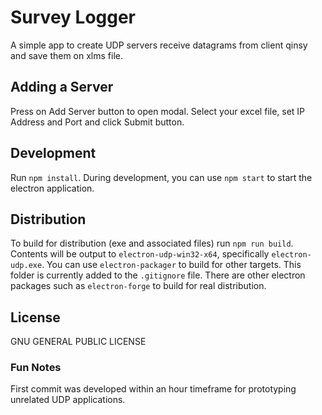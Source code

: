 # Survey Logger
A simple app to create UDP servers receive datagrams from client qinsy and save them on xlms file.

## Adding a Server
Press on Add Server button to open modal. Select your excel file, set IP Address and Port and click Submit button.

## Development
Run `npm install`. During development, you can use `npm start` to start the electron application. 

## Distribution
To build for distribution (exe and associated files) run `npm run build`. Contents will be output to `electron-udp-win32-x64`, specifically `electron-udp.exe`. You can use `electron-packager` to build for other targets. This folder is currently added to the `.gitignore` file. There are other electron packages such as `electron-forge` to build for real distribution.

## License
GNU GENERAL PUBLIC LICENSE

### Fun Notes
First commit was developed within an hour timeframe for prototyping unrelated UDP applications. 
